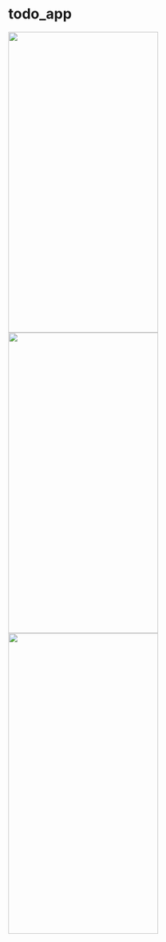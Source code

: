 # todo_app

<img src= "https://user-images.githubusercontent.com/96068124/172055613-d8db0efd-9c47-481f-ac3b-33b330428089.png" width=300 height =600>
<!-- ![Screenshot_1654400953](https://user-images.githubusercontent.com/96068124/172055613-d8db0efd-9c47-481f-ac3b-33b330428089.png) -->
<img src= "https://user-images.githubusercontent.com/96068124/172055619-365432c3-636e-4190-8ac4-7e35fdd24892.png" width=300 height =600>

<!-- ![Screenshot_1654400974](https://user-images.githubusercontent.com/96068124/172055619-365432c3-636e-4190-8ac4-7e35fdd24892.png) -->

<img src ="https://user-images.githubusercontent.com/96068124/172055618-9069b4af-f68d-4ea8-bb44-05ab9bd9499f.png" width=300 height =600>
